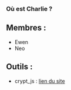 ### Où est Charlie ?

## Membres :
- Ewen
- Neo

## Outils :
- crypt_js : [lien du site](https://www.javascriptobfuscator.com/Javascript-Obfuscator.aspx)